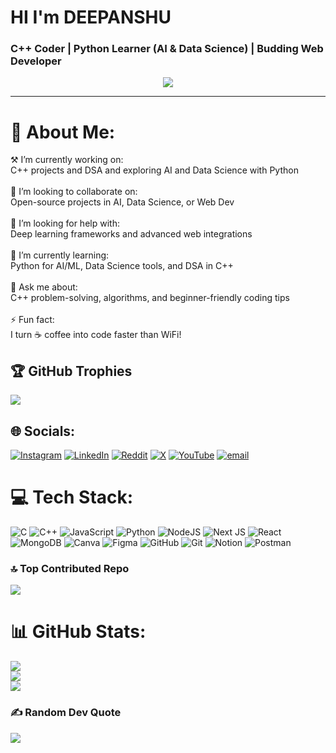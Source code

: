 # HI I'm DEEPANSHU

### **C++ Coder | Python Learner (AI & Data Science) | Budding Web Developer**

<p align="center">
  <img src="https://readme-typing-svg.herokuapp.com?font=Fira+Code&weight=600&pause=1000&color=F27405&center=true&vCenter=true&width=500&lines=Data+Science+And+A+I+Engineer;Software+Engineer;Knowledge+Seeker;Tech+Enthusiast" />
</p>

---

# 💫 About Me:
⚒️ I’m currently working on:<br>C++ projects and DSA and exploring AI and Data Science with Python<br><br>🤝 I’m looking to collaborate on:<br>Open-source projects in AI, Data Science, or Web Dev<br><br>🙋 I’m looking for help with:<br>Deep learning frameworks and advanced web integrations<br><br>🌱 I’m currently learning:<br>Python for AI/ML, Data Science tools, and DSA in C++<br><br>💬 Ask me about:<br>C++ problem-solving, algorithms, and beginner-friendly coding tips<br><br>⚡ Fun fact:<br>I turn ☕ coffee into code faster than WiFi!

## 🏆 GitHub Trophies
![](https://github-profile-trophy.vercel.app/?username=Deepanshu07-eng&theme=radical&no-frame=true&no-bg=true&margin-w=4)

## 🌐 Socials:
[![Instagram](https://img.shields.io/badge/Instagram-%23E4405F.svg?logo=Instagram&logoColor=white)](https://instagram.com/deepanshu_gautam_157) [![LinkedIn](https://img.shields.io/badge/LinkedIn-%230077B5.svg?logo=linkedin&logoColor=white)](https://linkedin.com/in/deepanshu-gautam-d15d7) [![Reddit](https://img.shields.io/badge/Reddit-%23FF4500.svg?logo=Reddit&logoColor=white)](https://reddit.com/user/u/Zestyclose-Blood1677) [![X](https://img.shields.io/badge/X-black.svg?logo=X&logoColor=white)](https://x.com/@DeepanshuG77993) [![YouTube](https://img.shields.io/badge/YouTube-%23FF0000.svg?logo=YouTube&logoColor=white)](https://youtube.com/@@techstack992) [![email](https://img.shields.io/badge/Email-D14836?logo=gmail&logoColor=white)](mailto:d2004gautam@gmail.com) 

# 💻 Tech Stack:
![C](https://img.shields.io/badge/c-%2300599C.svg?style=plastic&logo=c&logoColor=white) ![C++](https://img.shields.io/badge/c++-%2300599C.svg?style=plastic&logo=c%2B%2B&logoColor=white) ![JavaScript](https://img.shields.io/badge/javascript-%23323330.svg?style=plastic&logo=javascript&logoColor=%23F7DF1E) ![Python](https://img.shields.io/badge/python-3670A0?style=plastic&logo=python&logoColor=ffdd54) ![NodeJS](https://img.shields.io/badge/node.js-6DA55F?style=plastic&logo=node.js&logoColor=white) ![Next JS](https://img.shields.io/badge/Next-black?style=plastic&logo=next.js&logoColor=white) ![React](https://img.shields.io/badge/react-%2320232a.svg?style=plastic&logo=react&logoColor=%2361DAFB) ![MongoDB](https://img.shields.io/badge/MongoDB-%234ea94b.svg?style=plastic&logo=mongodb&logoColor=white) ![Canva](https://img.shields.io/badge/Canva-%2300C4CC.svg?style=plastic&logo=Canva&logoColor=white) ![Figma](https://img.shields.io/badge/figma-%23F24E1E.svg?style=plastic&logo=figma&logoColor=white) ![GitHub](https://img.shields.io/badge/github-%23121011.svg?style=plastic&logo=github&logoColor=white) ![Git](https://img.shields.io/badge/git-%23F05033.svg?style=plastic&logo=git&logoColor=white) ![Notion](https://img.shields.io/badge/Notion-%23000000.svg?style=plastic&logo=notion&logoColor=white) ![Postman](https://img.shields.io/badge/Postman-FF6C37?style=plastic&logo=postman&logoColor=white)

### 🔝 Top Contributed Repo
![](https://github-contributor-stats.vercel.app/api?username=Deepanshu07-eng&limit=5&theme=dark&combine_all_yearly_contributions=true)

# 📊 GitHub Stats:
![](https://github-readme-stats.vercel.app/api?username=Deepanshu07-eng&theme=dark&hide_border=false&include_all_commits=true&count_private=false)<br/>
![](https://nirzak-streak-stats.vercel.app/?user=Deepanshu07-eng&theme=dark&hide_border=false)<br/>
![](https://github-readme-stats.vercel.app/api/top-langs/?username=Deepanshu07-eng&theme=dark&hide_border=false&include_all_commits=true&count_private=false&layout=compact)

### ✍️ Random Dev Quote
![](https://quotes-github-readme.vercel.app/api?type=horizontal&theme=radical)


